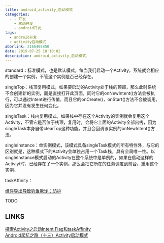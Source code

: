 ```yaml
---
title: android_activity_启动模式
categories:
  - - 开发
    - 移动开发
    - android开发
tags: 
  - android开发
  - activity启动模式
abbrlink: 2166465850
date: 2019-07-25 18:10:02
description: android_activity_启动模式，
---
```


standard：标准模式，也是默认模式。每当我们启动一个Activity，系统就会相应的创建一个实例，不管这个实例是否已经存在。

singleTop：栈顶复用模式，如果要启动的Activity处于栈的顶部，那么此时系统不会创建新的实例，而是直接打开此页面，同时它的onNewIntent()方法会被执行，可以通过Intent进行传值，而且它的onCreate()，onStart()方法不会被调用，因为它并没有发生任何变化。  

singleTask：栈内复用模式，如果栈中存在这个Activity的实例就会复用这个Activity，不管它是否位于栈顶，复用时，会将它上面的Activity全部出栈，因为singleTask本身自带clearTop这种功能。并且会回调该实例的onNewIntent()方法。  

singleInstance：单实例模式，该模式具备singleTask模式的所有特性外，与它的区别就是，这种模式下的Activity会单独占用一个Task栈，具有全局唯一性。以singleInstance模式启动的Activity在整个系统中是单例的，如果在启动这样的Activiyt时，已经存在了一个实例，那么会把它所在的任务调度到前台，重用这个实例。  

taskAffinity：  

[组件导出导致钓鱼欺诈：防护](https://tea9.xyz/post/2470166639.html#%E7%BB%84%E4%BB%B6%E5%AF%BC%E5%87%BA%E5%AF%BC%E8%87%B4%E9%92%93%E9%B1%BC%E6%AC%BA%E8%AF%88%EF%BC%9A%E9%98%B2%E6%8A%A4)  

TODO  

## LINKS
[探索Activity之启动Intent Flag和taskAffinity](https://www.jianshu.com/p/c97688eb5056)  
[Android爬坑之路（十三）Activity启动模式](https://baijiahao.baidu.com/s?id=1616439180421446209&wfr=spider&for=pc)  